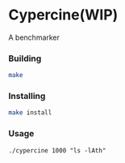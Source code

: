 # Cypercine(WIP)

A benchmarker

### Building
```sh
make
```


### Installing
```sh
make install
```

[//]: # (### Configuring)

### Usage
```
./cypercine 1000 "ls -lAth"
```

